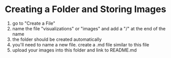 # Creating a Folder and Storing Images
1. go to "Create a File"
2. name the file "visualizations" or "images" and add a "/" at the end of the name
3. the folder should be created automatically
4. you'll need to name a new file. create a .md file similar to this file
5. upload your images into this folder and link to README.md
